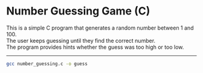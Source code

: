 # Number Guessing Game (C)

This is a simple C program that generates a random number between 1 and 100.  
The user keeps guessing until they find the correct number.  
The program provides hints whether the guess was too high or too low.

---



```bash
gcc number_guessing.c -o guess

